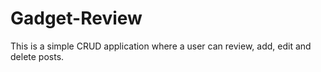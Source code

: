 # Gadget-Review
This is a simple CRUD application where a user can review, add, edit and delete posts.
